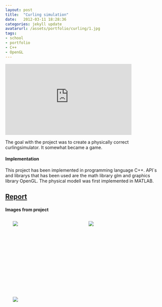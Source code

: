 ```yaml
---
layout: post
title:  "Curling simulation"
date:   2012-03-11 18:28:36
categories: jekyll update
avatarurl: /assets/portfolio/curling/1.jpg
tags:
- school
- portfolio
- C++
- OpenGL
---
```


<iframe src="http://player.vimeo.com/video/75007534?color=4B0082" width="400" height="225" frameborder="0" webkitallowfullscreen mozallowfullscreen allowfullscreen></iframe> 

The goal with the project was to create a physically correct curlingsimulator. It somewhat became a game.

#### Implementation ####

This project has been implemented in programming language C++. API´s and librarys that has been used are the math library glm and graphics library OpenGL. The physical  modell was first implemented in MATLAB.

## [Report][CurlingReport] ##

#### Images from project ####

<style>
	ul#menu li {
		float: left;
	    display:inline;
	    margin: 10px 10px 0 0;
	}
	ul#menu {
		margin: 0 0 0 0;
	}
	div.img li {
		height: 230px;
		width: 230px;
		overflow: hidden;
	}

	div.img img {
		max-height: 100%;
		max-width: 100%;
	}
</style>

<div class="img">
	<ul id="menu">
		<li><a href="{{ site.baseurl }}/assets/portfolio/curling/1.jpg">
			<img src="{{ site.baseurl }}/assets/portfolio/curling/1.jpg"/>
		</a>
		</li>
		  	<li><a href="{{ site.baseurl }}/assets/portfolio/curling/2.png">
			<img src="{{ site.baseurl }}/assets/portfolio/curling/2.png"/>
		</a>
		</li>
		</li>
		  	<li><a href="{{ site.baseurl }}/assets/portfolio/curling/3.png">
			<img src="{{ site.baseurl }}/assets/portfolio/curling/3.png"/>
		</a>
		</li>
	</ul>

	<ul id="menu">
		<li><a href="{{ site.baseurl }}/assets/portfolio/curling/4.png">
			<img src="{{ site.baseurl }}/assets/portfolio/curling/4.png"/>
		</a>
		</li>
		  	<li><a href="{{ site.baseurl }}/assets/portfolio/curling/5.png">
			<img src="{{ site.baseurl }}/assets/portfolio/curling/5.png"/>
		</a>
		</li>
		</li>
		  	<li><a href="{{ site.baseurl }}/assets/portfolio/curling/6.png">
			<img src="{{ site.baseurl }}/assets/portfolio/curling/6.png"/>
		</a>
		</li>
	</ul> 

	<ul id="menu">
		<li><a href="{{ site.baseurl }}/assets/portfolio/curling/7.png">
			<img src="{{ site.baseurl }}/assets/portfolio/curling/7.png"/>
		</a>
		</li>
		  	<li><a href="{{ site.baseurl }}/assets/portfolio/curling/8.png">
			<img src="{{ site.baseurl }}/assets/portfolio/curling/8.png"/>
		</a>
		</li>
				  	<li><a href="{{ site.baseurl }}/assets/portfolio/curling/9.png">
			<img src="{{ site.baseurl }}/assets/portfolio/curling/9.png"/>
		</a>
		</li>
	</ul> 

		<ul id="menu">
		<li><a href="{{ site.baseurl }}/assets/portfolio/curling/10.png">
			<img src="{{ site.baseurl }}/assets/portfolio/curling/10.png"/>
		</a>
		</li>
	</ul> 
</div>

[CurlingReport]: /assets/portfolio/curling/report.pdf